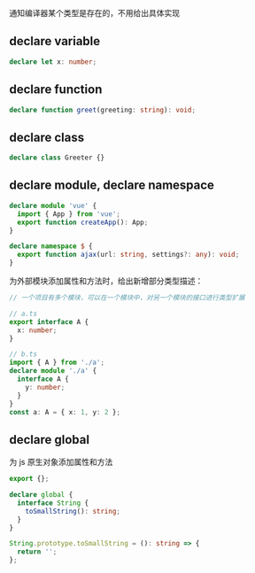 通知编译器某个类型是存在的，不用给出具体实现

## declare variable

```typescript
declare let x: number;
```

## declare function

```typescript
declare function greet(greeting: string): void;
```

## declare class

```typescript
declare class Greeter {}
```

## declare module, declare namespace

```typescript
declare module 'vue' {
  import { App } from 'vue';
  export function createApp(): App;
}

declare namespace $ {
  export function ajax(url: string, settings?: any): void;
}
```

为外部模块添加属性和方法时，给出新增部分类型描述：

```typescript
// 一个项目有多个模块，可以在一个模块中，对另一个模块的接口进行类型扩展

// a.ts
export interface A {
  x: number;
}

// b.ts
import { A } from './a';
declare module './a' {
  interface A {
    y: number;
  }
}
const a: A = { x: 1, y: 2 };
```

## declare global

为 js 原生对象添加属性和方法

```typescript
export {};

declare global {
  interface String {
    toSmallString(): string;
  }
}

String.prototype.toSmallString = (): string => {
  return '';
};
```
